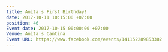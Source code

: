 ```yaml
---
title: Anita's First Birthday!
date: 2017-10-11 10:15:00 +07:00
position: 46
Event date: 2017-10-15 00:00:00 +07:00
Venue: Anita's Cantina
Event URL: https://www.facebook.com/events/141152289853382
---
```


